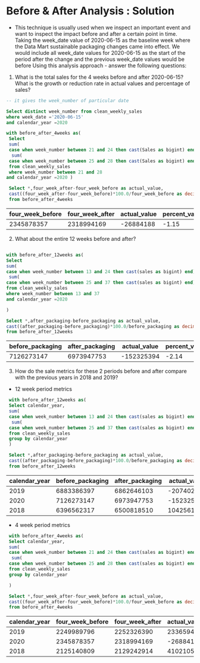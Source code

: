 # Before & After Analysis : Solution 

- This technique is usually used when we inspect an important event and want to inspect the impact before and after a certain point in time.
Taking the week_date value of 2020-06-15 as the baseline week where the Data Mart sustainable packaging changes came into effect.
We would include all week_date values for 2020-06-15 as the start of the period after the change and the previous week_date values would be before
Using this analysis approach - answer the following questions:

1. What is the total sales for the 4 weeks before and after 2020-06-15? What is the growth or reduction rate in actual values and percentage of sales?

````sql
-- it gives the week_number of particular date

Select distinct week_number from clean_weekly_sales
where week_date ='2020-06-15'
and calendar_year =2020

with before_after_4weeks as(
 Select 
 sum(
 case when week_number between 21 and 24 then cast(Sales as bigint) end)as four_week_before,
  sum(
 case when week_number between 25 and 28 then cast(Sales as bigint) end)as four_week_after
 from clean_weekly_sales
 where week_number between 21 and 28
and calendar_year =2020 )

 Select *,four_week_after-four_week_before as actual_value, 
 cast((four_week_after-four_week_before)*100.0/four_week_before as decimal (4,2))as percent_variance
 from before_after_4weeks

````
| four_week_before | four_week_after | actual_value | percent_variance |
|------------------|-----------------|--------------|------------------|
| 2345878357       | 2318994169      | -26884188    | -1.15            |

2. What about the entire 12 weeks before and after?
 ````sql

with before_after_12weeks as(
 Select 
 sum(
 case when week_number between 13 and 24 then cast(sales as bigint) end)as before_packaging ,
  sum(
 case when week_number between 25 and 37 then cast(sales as bigint) end)as after_packaging
 from clean_weekly_sales
 where week_number between 13 and 37
and calendar_year =2020

 )

 Select *,after_packaging-before_packaging as actual_value, 
 cast((after_packaging-before_packaging)*100.0/before_packaging as decimal (4,2))as percent_variance
 from before_after_12weeks

````
| before_packaging | after_packaging | actual_value | percent_variance |
|------------------|-----------------|--------------|------------------|
| 7126273147       | 6973947753      | -152325394   | -2.14            |

3. How do the sale metrics for these 2 periods before and after compare with the previous years in 2018 and 2019?

 - 12 week period metrics
````sql
 with before_after_12weeks as(
 Select calendar_year,
 sum(
 case when week_number between 13 and 24 then cast(sales as bigint) end)as before_packaging ,
  sum(
 case when week_number between 25 and 37 then cast(sales as bigint) end)as after_packaging
 from clean_weekly_sales
 group by calendar_year
 )

 Select *,after_packaging-before_packaging as actual_value, 
 cast((after_packaging-before_packaging)*100.0/before_packaging as decimal (4,2))as percent_variance
 from before_after_12weeks
````
| calendar_year | before_packaging | after_packaging | actual_value | percent_varianc |
|---------------|------------------|-----------------|--------------|-----------------|
| 2019          | 6883386397       | 6862646103      | -20740294    | -0.30           |
| 2020          | 7126273147       | 6973947753      | -152325394   | -2.14           |
| 2018          | 6396562317       | 6500818510      | 104256193    | 1.63            |\

- 4 week period metrics


````sql
 with before_after_4weeks as(
 Select calendar_year,
 sum(
 case when week_number between 21 and 24 then cast(sales as bigint) end)as four_week_before,
  sum(
 case when week_number between 25 and 28 then cast(sales as bigint) end)as four_week_after
 from clean_weekly_sales
 group by calendar_year

 )

 Select *,four_week_after-four_week_before as actual_value, 
 cast((four_week_after-four_week_before)*100.0/four_week_before as decimal (4,2))as percent_variance
 from before_after_4weeks
````
| calendar_year | four_week_before | four_week_after | actual_value | percent_variance |
|---------------|------------------|-----------------|--------------|------------------|
| 2019          | 2249989796       | 2252326390      | 2336594      | 0.10             |
| 2020          | 2345878357       | 2318994169      | -26884188    | -1.15            |
| 2018          | 2125140809       | 2129242914      | 4102105      | 0.19             |

````
